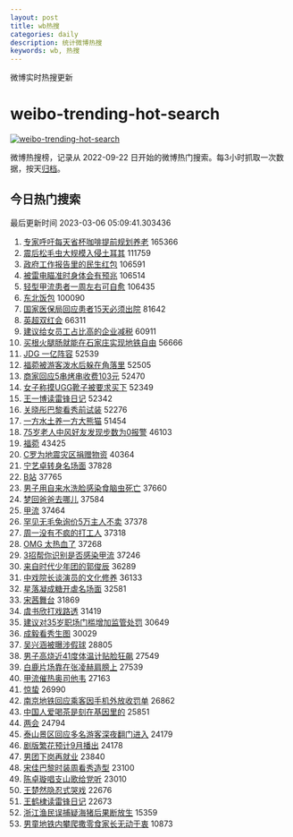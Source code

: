 ```yaml
---
layout: post
title: wb热搜
categories: daily
description: 统计微博热搜
keywords: wb, 热搜
---
```


微博实时热搜更新

# weibo-trending-hot-search

[![weibo-trending-hot-search](https://github.com/ameizi/weibo-trending-hot-search/actions/workflows/ci.yml/badge.svg)](https://github.com/ameizi/weibo-trending-hot-search/actions/workflows/ci.yml)

微博热搜榜，记录从 2022-09-22 日开始的微博热门搜索。每3小时抓取一次数据，按天[归档](./archives)。

## 今日热门搜索

<!-- BEGIN --> 
最后更新时间 2023-03-06 05:09:41.303436 
1. [专家呼吁每天省杯咖啡提前规划养老](https://s.weibo.com/weibo?q=%23%E4%B8%93%E5%AE%B6%E5%91%BC%E5%90%81%E6%AF%8F%E5%A4%A9%E7%9C%81%E6%9D%AF%E5%92%96%E5%95%A1%E6%8F%90%E5%89%8D%E8%A7%84%E5%88%92%E5%85%BB%E8%80%81%23&t=31&band_rank=1&Refer=top) 165366
1. [震后松毛虫大规模入侵土耳其](https://s.weibo.com/weibo?q=%23%E9%9C%87%E5%90%8E%E6%9D%BE%E6%AF%9B%E8%99%AB%E5%A4%A7%E8%A7%84%E6%A8%A1%E5%85%A5%E4%BE%B5%E5%9C%9F%E8%80%B3%E5%85%B6%23&t=31&band_rank=2&Refer=top) 111759
1. [政府工作报告里的民生红包](https://s.weibo.com/weibo?q=%23%E6%94%BF%E5%BA%9C%E5%B7%A5%E4%BD%9C%E6%8A%A5%E5%91%8A%E9%87%8C%E7%9A%84%E6%B0%91%E7%94%9F%E7%BA%A2%E5%8C%85%23&t=31&band_rank=3&Refer=top) 106591
1. [被雷电瞄准时身体会有预兆](https://s.weibo.com/weibo?q=%23%E8%A2%AB%E9%9B%B7%E7%94%B5%E7%9E%84%E5%87%86%E6%97%B6%E8%BA%AB%E4%BD%93%E4%BC%9A%E6%9C%89%E9%A2%84%E5%85%86%23&t=31&band_rank=4&Refer=top) 106514
1. [轻型甲流患者一周左右可自愈](https://s.weibo.com/weibo?q=%23%E8%BD%BB%E5%9E%8B%E7%94%B2%E6%B5%81%E6%82%A3%E8%80%85%E4%B8%80%E5%91%A8%E5%B7%A6%E5%8F%B3%E5%8F%AF%E8%87%AA%E6%84%88%23&t=31&band_rank=5&Refer=top) 106435
1. [东北饭包](https://s.weibo.com/weibo?q=%23%E4%B8%9C%E5%8C%97%E9%A5%AD%E5%8C%85%23&t=31&band_rank=6&Refer=top) 100090
1. [国家医保局回应患者15天必须出院](https://s.weibo.com/weibo?q=%23%E5%9B%BD%E5%AE%B6%E5%8C%BB%E4%BF%9D%E5%B1%80%E5%9B%9E%E5%BA%94%E6%82%A3%E8%80%8515%E5%A4%A9%E5%BF%85%E9%A1%BB%E5%87%BA%E9%99%A2%23&t=31&band_rank=1&Refer=top) 81642
1. [英超双红会](https://s.weibo.com/weibo?q=%23%E8%8B%B1%E8%B6%85%E5%8F%8C%E7%BA%A2%E4%BC%9A%23&t=31&band_rank=7&Refer=top) 66311
1. [建议给女员工占比高的企业减税](https://s.weibo.com/weibo?q=%23%E5%BB%BA%E8%AE%AE%E7%BB%99%E5%A5%B3%E5%91%98%E5%B7%A5%E5%8D%A0%E6%AF%94%E9%AB%98%E7%9A%84%E4%BC%81%E4%B8%9A%E5%87%8F%E7%A8%8E%23&t=31&band_rank=8&Refer=top) 60911
1. [买根火腿肠就能在石家庄实现地铁自由](https://s.weibo.com/weibo?q=%23%E4%B9%B0%E6%A0%B9%E7%81%AB%E8%85%BF%E8%82%A0%E5%B0%B1%E8%83%BD%E5%9C%A8%E7%9F%B3%E5%AE%B6%E5%BA%84%E5%AE%9E%E7%8E%B0%E5%9C%B0%E9%93%81%E8%87%AA%E7%94%B1%23&t=31&band_rank=9&Refer=top) 56666
1. [JDG 一亿阵容](https://s.weibo.com/weibo?q=JDG%20%E4%B8%80%E4%BA%BF%E9%98%B5%E5%AE%B9&t=31&band_rank=10&Refer=top) 52539
1. [福菀被游客泼水后躲在角落里](https://s.weibo.com/weibo?q=%23%E7%A6%8F%E8%8F%80%E8%A2%AB%E6%B8%B8%E5%AE%A2%E6%B3%BC%E6%B0%B4%E5%90%8E%E8%BA%B2%E5%9C%A8%E8%A7%92%E8%90%BD%E9%87%8C%23&t=31&band_rank=11&Refer=top) 52505
1. [商家回应5串烤串收费103元](https://s.weibo.com/weibo?q=%23%E5%95%86%E5%AE%B6%E5%9B%9E%E5%BA%945%E4%B8%B2%E7%83%A4%E4%B8%B2%E6%94%B6%E8%B4%B9103%E5%85%83%23&t=31&band_rank=12&Refer=top) 52470
1. [女子称摸UGG靴子被要求买下](https://s.weibo.com/weibo?q=%23%E5%A5%B3%E5%AD%90%E7%A7%B0%E6%91%B8UGG%E9%9D%B4%E5%AD%90%E8%A2%AB%E8%A6%81%E6%B1%82%E4%B9%B0%E4%B8%8B%23&t=31&band_rank=13&Refer=top) 52349
1. [王一博读雷锋日记](https://s.weibo.com/weibo?q=%23%E7%8E%8B%E4%B8%80%E5%8D%9A%E8%AF%BB%E9%9B%B7%E9%94%8B%E6%97%A5%E8%AE%B0%23&t=31&band_rank=14&Refer=top) 52342
1. [关晓彤巴黎看秀前试装](https://s.weibo.com/weibo?q=%23%E5%85%B3%E6%99%93%E5%BD%A4%E5%B7%B4%E9%BB%8E%E7%9C%8B%E7%A7%80%E5%89%8D%E8%AF%95%E8%A3%85%23&t=31&band_rank=15&Refer=top) 52276
1. [一方水土养一方大熊猫](https://s.weibo.com/weibo?q=%23%E4%B8%80%E6%96%B9%E6%B0%B4%E5%9C%9F%E5%85%BB%E4%B8%80%E6%96%B9%E5%A4%A7%E7%86%8A%E7%8C%AB%23&t=31&band_rank=16&Refer=top) 51454
1. [75岁老人中风好友发现步数为0报警](https://s.weibo.com/weibo?q=%2375%E5%B2%81%E8%80%81%E4%BA%BA%E4%B8%AD%E9%A3%8E%E5%A5%BD%E5%8F%8B%E5%8F%91%E7%8E%B0%E6%AD%A5%E6%95%B0%E4%B8%BA0%E6%8A%A5%E8%AD%A6%23&t=31&band_rank=17&Refer=top) 46103
1. [福菀](https://s.weibo.com/weibo?q=%23%E7%A6%8F%E8%8F%80%23&t=31&band_rank=18&Refer=top) 43425
1. [C罗为地震灾区捐赠物资](https://s.weibo.com/weibo?q=%23C%E7%BD%97%E4%B8%BA%E5%9C%B0%E9%9C%87%E7%81%BE%E5%8C%BA%E6%8D%90%E8%B5%A0%E7%89%A9%E8%B5%84%23&t=31&band_rank=19&Refer=top) 40364
1. [宁艺卓转身名场面](https://s.weibo.com/weibo?q=%23%E5%AE%81%E8%89%BA%E5%8D%93%E8%BD%AC%E8%BA%AB%E5%90%8D%E5%9C%BA%E9%9D%A2%23&t=31&band_rank=20&Refer=top) 37828
1. [B站](https://s.weibo.com/weibo?q=B%E7%AB%99&t=31&band_rank=21&Refer=top) 37765
1. [男子用自来水洗脸感染食脑虫死亡](https://s.weibo.com/weibo?q=%23%E7%94%B7%E5%AD%90%E7%94%A8%E8%87%AA%E6%9D%A5%E6%B0%B4%E6%B4%97%E8%84%B8%E6%84%9F%E6%9F%93%E9%A3%9F%E8%84%91%E8%99%AB%E6%AD%BB%E4%BA%A1%23&t=31&band_rank=22&Refer=top) 37660
1. [梦回爸爸去哪儿](https://s.weibo.com/weibo?q=%E6%A2%A6%E5%9B%9E%E7%88%B8%E7%88%B8%E5%8E%BB%E5%93%AA%E5%84%BF&t=31&band_rank=23&Refer=top) 37584
1. [甲流](https://s.weibo.com/weibo?q=%E7%94%B2%E6%B5%81&t=31&band_rank=24&Refer=top) 37464
1. [罕见无毛兔询价5万主人不卖](https://s.weibo.com/weibo?q=%23%E7%BD%95%E8%A7%81%E6%97%A0%E6%AF%9B%E5%85%94%E8%AF%A2%E4%BB%B75%E4%B8%87%E4%B8%BB%E4%BA%BA%E4%B8%8D%E5%8D%96%23&t=31&band_rank=25&Refer=top) 37378
1. [周一没有不疯的打工人](https://s.weibo.com/weibo?q=%23%E5%91%A8%E4%B8%80%E6%B2%A1%E6%9C%89%E4%B8%8D%E7%96%AF%E7%9A%84%E6%89%93%E5%B7%A5%E4%BA%BA%23&t=31&band_rank=26&Refer=top) 37318
1. [OMG 太热血了](https://s.weibo.com/weibo?q=OMG%20%E5%A4%AA%E7%83%AD%E8%A1%80%E4%BA%86&t=31&band_rank=27&Refer=top) 37268
1. [3招帮你识别是否感染甲流](https://s.weibo.com/weibo?q=%233%E6%8B%9B%E5%B8%AE%E4%BD%A0%E8%AF%86%E5%88%AB%E6%98%AF%E5%90%A6%E6%84%9F%E6%9F%93%E7%94%B2%E6%B5%81%23&t=31&band_rank=28&Refer=top) 37246
1. [来自时代少年团的郭俊辰](https://s.weibo.com/weibo?q=%23%E6%9D%A5%E8%87%AA%E6%97%B6%E4%BB%A3%E5%B0%91%E5%B9%B4%E5%9B%A2%E7%9A%84%E9%83%AD%E4%BF%8A%E8%BE%B0%23&t=31&band_rank=29&Refer=top) 36289
1. [中戏院长谈演员的文化修养](https://s.weibo.com/weibo?q=%23%E4%B8%AD%E6%88%8F%E9%99%A2%E9%95%BF%E8%B0%88%E6%BC%94%E5%91%98%E7%9A%84%E6%96%87%E5%8C%96%E4%BF%AE%E5%85%BB%23&t=31&band_rank=30&Refer=top) 36133
1. [星落凝成糖开虐名场面](https://s.weibo.com/weibo?q=%23%E6%98%9F%E8%90%BD%E5%87%9D%E6%88%90%E7%B3%96%E5%BC%80%E8%99%90%E5%90%8D%E5%9C%BA%E9%9D%A2%23&t=31&band_rank=31&Refer=top) 32581
1. [宋茜舞台](https://s.weibo.com/weibo?q=%23%E5%AE%8B%E8%8C%9C%E8%88%9E%E5%8F%B0%23&t=31&band_rank=32&Refer=top) 31869
1. [虞书欣打戏路透](https://s.weibo.com/weibo?q=%23%E8%99%9E%E4%B9%A6%E6%AC%A3%E6%89%93%E6%88%8F%E8%B7%AF%E9%80%8F%23&t=31&band_rank=33&Refer=top) 31419
1. [建议对35岁职场门槛增加监管处罚](https://s.weibo.com/weibo?q=%23%E5%BB%BA%E8%AE%AE%E5%AF%B935%E5%B2%81%E8%81%8C%E5%9C%BA%E9%97%A8%E6%A7%9B%E5%A2%9E%E5%8A%A0%E7%9B%91%E7%AE%A1%E5%A4%84%E7%BD%9A%23&t=31&band_rank=34&Refer=top) 30649
1. [成毅看秀生图](https://s.weibo.com/weibo?q=%23%E6%88%90%E6%AF%85%E7%9C%8B%E7%A7%80%E7%94%9F%E5%9B%BE%23&t=31&band_rank=35&Refer=top) 30029
1. [吴兴涵被曝涉假球](https://s.weibo.com/weibo?q=%23%E5%90%B4%E5%85%B4%E6%B6%B5%E8%A2%AB%E6%9B%9D%E6%B6%89%E5%81%87%E7%90%83%23&t=31&band_rank=36&Refer=top) 28805
1. [男子高烧近41度体温计贴脸狂飙](https://s.weibo.com/weibo?q=%23%E7%94%B7%E5%AD%90%E9%AB%98%E7%83%A7%E8%BF%9141%E5%BA%A6%E4%BD%93%E6%B8%A9%E8%AE%A1%E8%B4%B4%E8%84%B8%E7%8B%82%E9%A3%99%23&t=31&band_rank=37&Refer=top) 27549
1. [白鹿片场靠在张凌赫肩膀上](https://s.weibo.com/weibo?q=%23%E7%99%BD%E9%B9%BF%E7%89%87%E5%9C%BA%E9%9D%A0%E5%9C%A8%E5%BC%A0%E5%87%8C%E8%B5%AB%E8%82%A9%E8%86%80%E4%B8%8A%23&t=31&band_rank=38&Refer=top) 27539
1. [甲流催热奥司他韦](https://s.weibo.com/weibo?q=%23%E7%94%B2%E6%B5%81%E5%82%AC%E7%83%AD%E5%A5%A5%E5%8F%B8%E4%BB%96%E9%9F%A6%23&t=31&band_rank=39&Refer=top) 27163
1. [惊蛰](https://s.weibo.com/weibo?q=%E6%83%8A%E8%9B%B0&t=31&band_rank=40&Refer=top) 26990
1. [南京地铁回应乘客因手机外放收罚单](https://s.weibo.com/weibo?q=%23%E5%8D%97%E4%BA%AC%E5%9C%B0%E9%93%81%E5%9B%9E%E5%BA%94%E4%B9%98%E5%AE%A2%E5%9B%A0%E6%89%8B%E6%9C%BA%E5%A4%96%E6%94%BE%E6%94%B6%E7%BD%9A%E5%8D%95%23&t=31&band_rank=41&Refer=top) 26862
1. [中国人爱喝茶是刻在基因里的](https://s.weibo.com/weibo?q=%23%E4%B8%AD%E5%9B%BD%E4%BA%BA%E7%88%B1%E5%96%9D%E8%8C%B6%E6%98%AF%E5%88%BB%E5%9C%A8%E5%9F%BA%E5%9B%A0%E9%87%8C%E7%9A%84%23&t=31&band_rank=42&Refer=top) 25851
1. [两会](https://s.weibo.com/weibo?q=%23%E4%B8%A4%E4%BC%9A%23&t=31&band_rank=43&Refer=top) 24794
1. [泰山景区回应多名游客深夜翻门进入](https://s.weibo.com/weibo?q=%23%E6%B3%B0%E5%B1%B1%E6%99%AF%E5%8C%BA%E5%9B%9E%E5%BA%94%E5%A4%9A%E5%90%8D%E6%B8%B8%E5%AE%A2%E6%B7%B1%E5%A4%9C%E7%BF%BB%E9%97%A8%E8%BF%9B%E5%85%A5%23&t=31&band_rank=44&Refer=top) 24179
1. [剧版繁花预计9月播出](https://s.weibo.com/weibo?q=%23%E5%89%A7%E7%89%88%E7%B9%81%E8%8A%B1%E9%A2%84%E8%AE%A19%E6%9C%88%E6%92%AD%E5%87%BA%23&t=31&band_rank=45&Refer=top) 24178
1. [男团下岗再就业](https://s.weibo.com/weibo?q=%23%E7%94%B7%E5%9B%A2%E4%B8%8B%E5%B2%97%E5%86%8D%E5%B0%B1%E4%B8%9A%23&t=31&band_rank=46&Refer=top) 23840
1. [宋佳巴黎时装周看秀造型](https://s.weibo.com/weibo?q=%23%E5%AE%8B%E4%BD%B3%E5%B7%B4%E9%BB%8E%E6%97%B6%E8%A3%85%E5%91%A8%E7%9C%8B%E7%A7%80%E9%80%A0%E5%9E%8B%23&t=31&band_rank=47&Refer=top) 23100
1. [陈卓璇唱支山歌给党听](https://s.weibo.com/weibo?q=%23%E9%99%88%E5%8D%93%E7%92%87%E5%94%B1%E6%94%AF%E5%B1%B1%E6%AD%8C%E7%BB%99%E5%85%9A%E5%90%AC%23&t=31&band_rank=48&Refer=top) 23010
1. [王楚然隐忍式哭戏](https://s.weibo.com/weibo?q=%23%E7%8E%8B%E6%A5%9A%E7%84%B6%E9%9A%90%E5%BF%8D%E5%BC%8F%E5%93%AD%E6%88%8F%23&t=31&band_rank=49&Refer=top) 22676
1. [王鹤棣读雷锋日记](https://s.weibo.com/weibo?q=%23%E7%8E%8B%E9%B9%A4%E6%A3%A3%E8%AF%BB%E9%9B%B7%E9%94%8B%E6%97%A5%E8%AE%B0%23&t=31&band_rank=50&Refer=top) 22673
1. [浙江渔民误捕疑海猪后果断放生](https://s.weibo.com/weibo?q=%23%E6%B5%99%E6%B1%9F%E6%B8%94%E6%B0%91%E8%AF%AF%E6%8D%95%E7%96%91%E6%B5%B7%E7%8C%AA%E5%90%8E%E6%9E%9C%E6%96%AD%E6%94%BE%E7%94%9F%23&t=31&band_rank=31&Refer=top) 15359
1. [男童地铁内攀爬撒零食家长无动于衷](https://s.weibo.com/weibo?q=%23%E7%94%B7%E7%AB%A5%E5%9C%B0%E9%93%81%E5%86%85%E6%94%80%E7%88%AC%E6%92%92%E9%9B%B6%E9%A3%9F%E5%AE%B6%E9%95%BF%E6%97%A0%E5%8A%A8%E4%BA%8E%E8%A1%B7%23&t=31&band_rank=46&Refer=top) 10873
<!-- END -->
